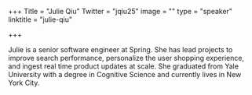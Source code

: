 +++
Title = "Julie Qiu"
Twitter = "jqiu25"
image = ""
type = "speaker"
linktitle = "julie-qiu"

+++

Julie is a senior software engineer at Spring. She has lead projects to improve search performance, personalize the user shopping experience, and ingest real time product updates at scale. She graduated from Yale University with a degree in Cognitive Science and currently lives in New York City.